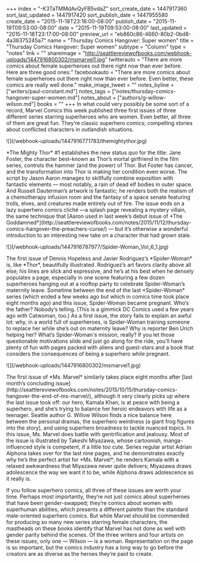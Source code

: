 +++
index = "-K3TaTMMdAvQyFB5vdaZ"
sort_create_date = 1447917360
sort_last_updated = 1447917420
sort_publish_date = 1447955580
create_date = "2015-11-18T23:16:00-08:00"
publish_date = "2015-11-19T09:53:00-08:00"
date = "2015-11-19T09:53:00-08:00"
last_updated = "2015-11-18T23:17:00-08:00"
preview_url = "eb860c86-4660-80b2-0bd8-4a38375245a7"
name = "Thursday Comics Hangover: Super women"
title = "Thursday Comics Hangover: Super women"
subtype = "Column"
type = "notes"
link = ""
shareimage = "http://seattlereviewofbooks.com/webhook-uploads/1447916800302/msmarvel1.jpg"
twitterauto = "There are more comics about female superheroes out there right now than ever before. Here are three good ones:"
facebookauto = "There are more comics about female superheroes out there right now than ever before. Even better, these comics are really well done."
make_image_tweet = ""
notes_byline = ["writers/paul-constant.md"]
notes_tags = ["notes/thursday-comics-hangover-super-women.md"]
notes_about = ["authors/g-willow-wilson.md"]
books = ""
+++
In what could very possibly be some sort of a record, Marvel Comics this week published three first issues of three different series starring superheroes who are women. Even better, all three of them are great fun. They’re classic superhero comics; compelling stories about conflicted characters in outlandish situations.

<p class="image-left">![](/webhook-uploads/1447916771783/themightythor.jpg)</p>*The Mighty Thor* #1 establishes the new status quo for the title: Jane Foster, the character best-known as Thor’s mortal girlfriend in the film series, controls the hammer (and the power) of Thor. But Foster has cancer, and the transformation into Thor is making her condition even worse. The script by Jason Aaron manages to skillfully combine exposition with fantastic elements — most notably, a rain of dead elf bodies in outer space. And Russell Dauterman’s artwork is fantastic; he renders both the realism of a chemotherapy infusion room and the fantasy of a space senate featuring trolls, elves, and creatures made entirely out of fire. The issue ends on a lazy superhero comics cliché —a splash page revealing a mystery villain, the same technique that [Aaron used in last week’s debut issue of *The Goddamned*](http://seattlereviewofbooks.com/notes/2015/11/12/thursday-comics-hangover-the-preachers-curse/) — but it’s otherwise a wonderful introduction to an interesting new take on a character that had grown stale.


<p class="image-left">![](/webhook-uploads/1447916787977/Spider-Woman_Vol_6_1.jpg)</p>The first issue of Dennis Hopeless and Javier Rodriguez’s *Spider-Woman* is, like *Thor*, beautifully illustrated. Rodriguez’s art favors clarity above all else; his lines are slick and expressive, and he’s at his best when he densely populates a page, especially in one scene featuring a few dozen superheroes hanging out at a rooftop party to celebrate Spider-Woman’s maternity leave. Sometime between the end of the last *Spider-Woman* series (which ended a few weeks ago but which in comics time took place eight months ago) and this issue, Spider-Woman became pregnant. Who’s the father? Nobody’s telling. (This is a gimmick DC Comics used a few years ago with Catwoman, too.) As a first issue, the story fails to explain an awful lot: why, in a world full of superheroes, is Spider-Woman training someone to replace her while she’s out on maternity leave? Why is reporter Ben Urich helping her? What’s Spider-Woman's mission, really?  If you let those questionable motivations slide and just go along for the ride, you’ll have plenty of fun with pages packed with aliens and guest-stars and a book that considers the consequences of being a superhero while pregnant.

<p class="image-left">![](/webhook-uploads/1447916800302/msmarvel1.jpg)</p>The first issue of *Ms. Marvel* similarly takes place eight months after [last month’s concluding issue](http://seattlereviewofbooks.com/notes/2015/10/15/thursday-comics-hangover-the-end-of-ms-marvel/), although it very clearly picks up where the last issue took off: our hero, Kamala Khan, is at peace with being a superhero, and she’s trying to balance her heroic endeavors with life as a teenager. Seattle author G. Willow Wilson finds a nice balance here between the personal dramas, the superhero weirdness (a giant frog figures into the story), and using superhero broadness to tackle nuanced topics. In this issue, Ms. Marvel does battle with gentrification and jealousy. Most of the issue is illustrated by Takeshi Miyazawa, whose cartoonish, manga-influenced style is competent, if a little too cute. Series regular artist Adrian Alphona takes over for the last nine pages, and he demonstrates exactly why he’s the perfect artist for *Ms. Marvel*; he renders Kamala with a relaxed awkwardness that Miyazawa never quite delivers; Miyazawa draws adolescence the way we want it to be, while Alphona draws adolescence as it really is.

If you follow superhero comics, all three of these issues are worth your time. Perhaps most importantly, they’re not just comics about superheroes that have been gender-swapped; they’re comics about women with superhuman abilities, which presents a different palette than the standard male-oriented superhero comics. But while Marvel should be commended for producing so many new series starring female characters, the mastheads on these books identify that Marvel has not done as well with gender parity behind the scenes. Of the three writers and four artists on these issues, only one — Wilson — is a woman. Representation  on the page is so important, but the comics industry has a long way to go before the creators are as diverse as the heroes they’re paid to create. 